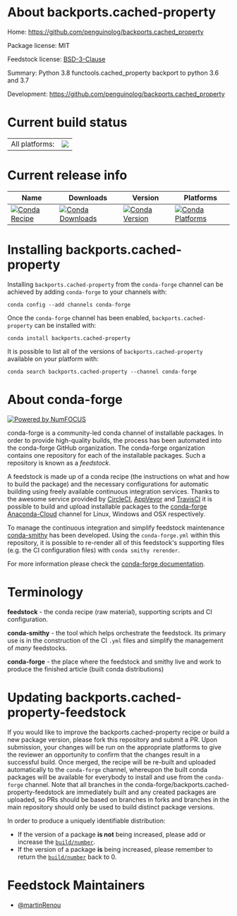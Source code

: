About backports.cached-property
===============================

Home: https://github.com/penguinolog/backports.cached_property

Package license: MIT

Feedstock license: [BSD-3-Clause](https://github.com/conda-forge/backports.cached-property-feedstock/blob/master/LICENSE.txt)

Summary: Python 3.8 functools.cached_property backport to python 3.6 and 3.7

Development: https://github.com/penguinolog/backports.cached_property

Current build status
====================


<table><tr><td>All platforms:</td>
    <td>
      <a href="https://dev.azure.com/conda-forge/feedstock-builds/_build/latest?definitionId=11277&branchName=master">
        <img src="https://dev.azure.com/conda-forge/feedstock-builds/_apis/build/status/backports.cached-property-feedstock?branchName=master">
      </a>
    </td>
  </tr>
</table>

Current release info
====================

| Name | Downloads | Version | Platforms |
| --- | --- | --- | --- |
| [![Conda Recipe](https://img.shields.io/badge/recipe-backports.cached--property-green.svg)](https://anaconda.org/conda-forge/backports.cached-property) | [![Conda Downloads](https://img.shields.io/conda/dn/conda-forge/backports.cached-property.svg)](https://anaconda.org/conda-forge/backports.cached-property) | [![Conda Version](https://img.shields.io/conda/vn/conda-forge/backports.cached-property.svg)](https://anaconda.org/conda-forge/backports.cached-property) | [![Conda Platforms](https://img.shields.io/conda/pn/conda-forge/backports.cached-property.svg)](https://anaconda.org/conda-forge/backports.cached-property) |

Installing backports.cached-property
====================================

Installing `backports.cached-property` from the `conda-forge` channel can be achieved by adding `conda-forge` to your channels with:

```
conda config --add channels conda-forge
```

Once the `conda-forge` channel has been enabled, `backports.cached-property` can be installed with:

```
conda install backports.cached-property
```

It is possible to list all of the versions of `backports.cached-property` available on your platform with:

```
conda search backports.cached-property --channel conda-forge
```


About conda-forge
=================

[![Powered by NumFOCUS](https://img.shields.io/badge/powered%20by-NumFOCUS-orange.svg?style=flat&colorA=E1523D&colorB=007D8A)](http://numfocus.org)

conda-forge is a community-led conda channel of installable packages.
In order to provide high-quality builds, the process has been automated into the
conda-forge GitHub organization. The conda-forge organization contains one repository
for each of the installable packages. Such a repository is known as a *feedstock*.

A feedstock is made up of a conda recipe (the instructions on what and how to build
the package) and the necessary configurations for automatic building using freely
available continuous integration services. Thanks to the awesome service provided by
[CircleCI](https://circleci.com/), [AppVeyor](https://www.appveyor.com/)
and [TravisCI](https://travis-ci.com/) it is possible to build and upload installable
packages to the [conda-forge](https://anaconda.org/conda-forge)
[Anaconda-Cloud](https://anaconda.org/) channel for Linux, Windows and OSX respectively.

To manage the continuous integration and simplify feedstock maintenance
[conda-smithy](https://github.com/conda-forge/conda-smithy) has been developed.
Using the ``conda-forge.yml`` within this repository, it is possible to re-render all of
this feedstock's supporting files (e.g. the CI configuration files) with ``conda smithy rerender``.

For more information please check the [conda-forge documentation](https://conda-forge.org/docs/).

Terminology
===========

**feedstock** - the conda recipe (raw material), supporting scripts and CI configuration.

**conda-smithy** - the tool which helps orchestrate the feedstock.
                   Its primary use is in the construction of the CI ``.yml`` files
                   and simplify the management of *many* feedstocks.

**conda-forge** - the place where the feedstock and smithy live and work to
                  produce the finished article (built conda distributions)


Updating backports.cached-property-feedstock
============================================

If you would like to improve the backports.cached-property recipe or build a new
package version, please fork this repository and submit a PR. Upon submission,
your changes will be run on the appropriate platforms to give the reviewer an
opportunity to confirm that the changes result in a successful build. Once
merged, the recipe will be re-built and uploaded automatically to the
`conda-forge` channel, whereupon the built conda packages will be available for
everybody to install and use from the `conda-forge` channel.
Note that all branches in the conda-forge/backports.cached-property-feedstock are
immediately built and any created packages are uploaded, so PRs should be based
on branches in forks and branches in the main repository should only be used to
build distinct package versions.

In order to produce a uniquely identifiable distribution:
 * If the version of a package **is not** being increased, please add or increase
   the [``build/number``](https://conda.io/docs/user-guide/tasks/build-packages/define-metadata.html#build-number-and-string).
 * If the version of a package **is** being increased, please remember to return
   the [``build/number``](https://conda.io/docs/user-guide/tasks/build-packages/define-metadata.html#build-number-and-string)
   back to 0.

Feedstock Maintainers
=====================

* [@martinRenou](https://github.com/martinRenou/)

